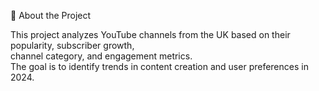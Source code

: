 📖 About the Project

This project analyzes YouTube channels from the UK based on their popularity, subscriber growth,  
channel category, and engagement metrics.  
The goal is to identify trends in content creation and user preferences in 2024.
